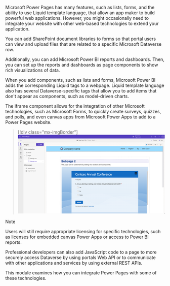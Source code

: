 Microsoft Power Pages has many features, such as lists, forms, and the ability to use Liquid template language, that allow an app maker to build powerful web applications. However, you might occasionally need to integrate your website with other web-based technologies to extend your application.

You can add SharePoint document libraries to forms so that portal users can view and upload files that are related to a specific Microsoft Dataverse row.

Additionally, you can add Microsoft Power BI reports and dashboards. Then, you can set up the reports and dashboards as page components to show rich visualizations of data.

When you add components, such as lists and forms, Microsoft Power BI adds the corresponding Liquid tags to a webpage. Liquid template language also has several Dataverse-specific tags that allow you to add items that don't appear as components, such as model-driven charts.

The iframe component allows for the integration of other Microsoft technologies, such as Microsoft Forms, to quickly create surveys, quizzes, and polls, and even canvas apps from Microsoft Power Apps to add to a Power Pages website.

> [!div class="mx-imgBorder"]
> [![Screenshot of a Microsoft Form embedded into a webpage.](../media/embedded-form.png)](../media/embedded-form.png#lightbox)

> [!NOTE]
> Users will still require appropriate licensing for specific technologies, such as licenses for embedded canvas Power Apps or access to Power BI reports.

Professional developers can also add JavaScript code to a page to more securely access Dataverse by using portals Web API or to communicate with other applications and services by using external REST APIs.

This module examines how you can integrate Power Pages with some of these technologies.
